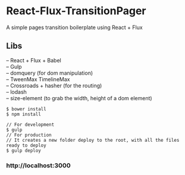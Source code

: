 # React-Flux-TransitionPager

A simple pages transition boilerplate using React + Flux<br>

## Libs<br>
– React + Flux + Babel<br>
– Gulp<br>
– domquery (for dom manipulation)<br>
– TweenMax TimelineMax<br>
– Crossroads + hasher (for the routing)<br>
– lodash<br>
– size-element (to grab the width, height of a dom element)<br>

```
$ bower install
$ npm install

// For development
$ gulp
// For production
// It creates a new folder deploy to the root, with all the files ready to deploy
$ gulp deploy
```

### http://localhost:3000
